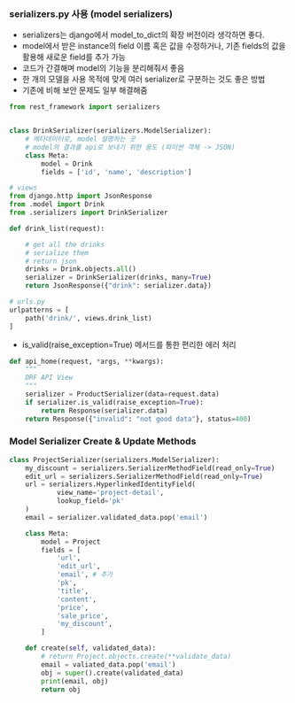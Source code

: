 ### serializers.py 사용 (model serializers)

- serializers는 django에서 model_to_dict의 확장 버전이라 생각하면 좋다.
- model에서 받은 instance의 field 이름 혹은 값을 수정하거나, 기존 fields의 값을 활용해 새로운 field를 추가 가능
- 코드가 간결해며 model의 기능을 분리해줘서 좋음
- 한 개의 모델을 사용 목적에 맞게 여러 serializer로 구분하는 것도 좋은 방법
- 기존에 비해 보안 문제도 일부 해결해줌

```py
from rest_framework import serializers


class DrinkSerializer(serializers.ModelSerializer):
    # 메타데이터로, model 설명하는 곳
    # model의 결과를 api로 보내기 위한 용도 (파이썬 객체 -> JSON)
    class Meta:
        model = Drink
        fields = ['id', 'name', 'description']
```

```py
# views
from django.http import JsonResponse
from .model import Drink
from .serializers import DrinkSerializer

def drink_list(request):

    # get all the drinks
    # serialize them
    # return json
    drinks = Drink.objects.all()
    serializer = DrinkSerializer(drinks, many=True)
    return JsonResponse({"drink": serializer.data})

# urls.py
urlpatterns = [
    path('drink/', views.drink_list)
]

```

- is_valid(raise_exception=True) 메서드를 통한 편리한 에러 처리

```py
def api_home(request, *args, **kwargs):
    """
    DRF API View
    """
    serializer = ProductSerializer(data=request.data)
    if serializer.is_valid(raise_exception=True):
        return Response(serializer.data)
    return Response({"invalid": "not good data"}, status=400)
```

### Model Serializer Create & Update Methods

```py
class ProjectSerializer(serializers.ModelSerializer):
    my_discount = serializers.SerializerMethodField(read_only=True)
    edit_url = serializers.SerializerMethodField(read_only=True)
    url = serializers.HyperlinkedIdentityField(
            view_name='project-detail',
            lookup_field='pk'
    )
    email = serializer.validated_data.pop('email')

    class Meta:
        model = Project
        fields = [
            'url',
            'edit_url',
            'email', # 추가
            'pk',
            'title',
            'content',
            'price',
            'sale_price',
            'my_discount',
        ]

    def create(self, validated_data):
        # return Project.objects.create(**validate_data)
        email = valiated_data.pop('email')
        obj = super().create(validated_data)
        print(email, obj)
        return obj
```
